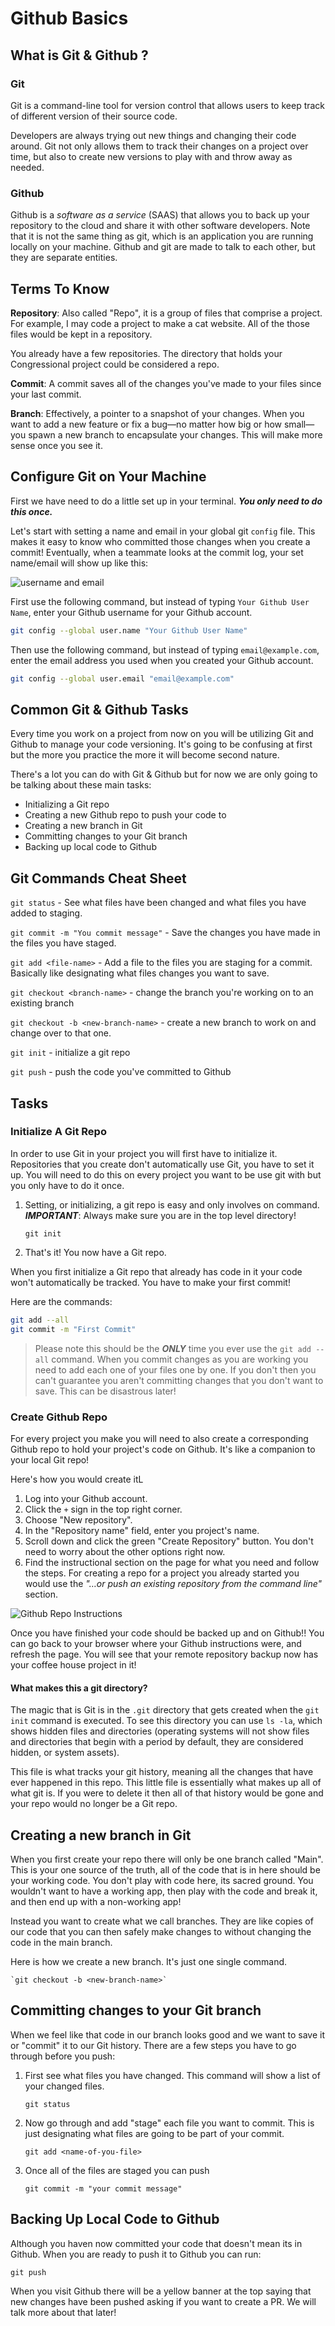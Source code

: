 # Github Basics

## What is Git & Github ?

### Git

Git is a command-line tool for version control that allows users to keep track of different version of their source code.

Developers are always trying out new things and changing their code around. Git not only allows them to track their changes on a project over time, but also to create new versions to play with and throw away as needed.

### Github

Github is a _software as a service_ (SAAS) that allows you to back up your repository to the cloud and share it with other software developers. Note that it is not the same thing as git, which is an application you are running locally on your machine. Github and git are made to talk to each other, but they are separate entities.

## Terms To Know

**Repository**: Also called "Repo", it is a group of files that comprise a project. For example, I may code a project to make a cat website. All of the those files would be kept in a repository.

You already have a few repositories. The directory that holds your Congressional project could be considered a repo.

**Commit**: A commit saves all of the changes you've made to your files since your last commit.

**Branch**: Effectively, a pointer to a snapshot of your changes. When you want to add a new feature or fix a bug—no matter how big or how small—you spawn a new branch to encapsulate your changes. This will make more sense once you see it.

## Configure Git on Your Machine

First we have need to do a little set up in your terminal. **_You only need to do this once._**

Let's start with setting a name and email in your global git `config` file. This makes it easy to know who committed those changes when you create a commit! Eventually, when a teammate looks at the commit log, your set name/email will show up like this:

![username and email](../images/git-username-email.png)

First use the following command, but instead of typing `Your Github User Name`, enter your Github username for your Github account.

```sh
git config --global user.name "Your Github User Name"
```

Then use the following command, but instead of typing `email@example.com`, enter the email address you used when you created your Github account.

```sh
git config --global user.email "email@example.com"
```

## Common Git & Github Tasks

Every time you work on a project from now on you will be utilizing Git and Github to manage your code versioning. It's going to be confusing at first but the more you practice the more it will become second nature.

There's a lot you can do with Git & Github but for now we are only going to be talking about these main tasks:

- Initializing a Git repo
- Creating a new Github repo to push your code to
- Creating a new branch in Git
- Committing changes to your Git branch
- Backing up local code to Github

## Git Commands Cheat Sheet

`git status` - See what files have been changed and what files you have added to staging.

`git commit -m "You commit message"` - Save the changes you have made in the files you have staged.

`git add <file-name>` - Add a file to the files you are staging for a commit. Basically like designating what files changes you want to save.

`git checkout <branch-name>` - change the branch you're working on to an existing branch

`git checkout -b <new-branch-name>` - create a new branch to work on and change over to that one.

`git init` - initialize a git repo

`git push` - push the code you've committed to Github

## Tasks

### Initialize A Git Repo

In order to use Git in your project you will first have to initialize it. Repositories that you create don't automatically use Git, you have to set it up. You will need to do this on every project you want to be use git with but you only have to do it once.

1. Setting, or initializing, a git repo is easy and only involves on command. **_IMPORTANT_**: Always make sure you are in the top level directory!

   ```
   git init
   ```

1. That's it! You now have a Git repo.

When you first initialize a Git repo that already has code in it your code won't automatically be tracked. You have to make your first commit!

Here are the commands:

```sh
git add --all
git commit -m "First Commit"
```

> Please note this should be the **_ONLY_** time you ever use the `git add --all` command. When you commit changes as you are working you need to add each one of your files one by one. If you don't then you can't guarantee you aren't committing changes that you don't want to save. This can be disastrous later!

### Create Github Repo

For every project you make you will need to also create a corresponding Github repo to hold your project's code on Github. It's like a companion to your local Git repo!

Here's how you would create itL

1. Log into your Github account.
1. Click the `+` sign in the top right corner.
1. Choose "New repository".
1. In the "Repository name" field, enter you project's name.
1. Scroll down and click the green "Create Repository" button. You don't need to worry about the other options right now.
1. Find the instructional section on the page for what you need and follow the steps. For creating a repo for a project you already started you would use the _"…or push an existing repository from the command line"_ section.

![Github Repo Instructions](../images/github-create-repo.png)

Once you have finished your code should be backed up and on Github!! You can go back to your browser where your Github instructions were, and refresh the page. You will see that your remote repository backup now has your coffee house project in it!

#### What makes this a git directory?

The magic that is Git is in the `.git` directory that gets created when the `git init` command is executed. To see this directory you can use `ls -la`, which shows hidden files and directories (operating systems will not show files and directories that begin with a period by default, they are considered hidden, or system assets).

This file is what tracks your git history, meaning all the changes that have ever happened in this repo. This little file is essentially what makes up all of what git is. If you were to delete it then all of that history would be gone and your repo would no longer be a Git repo.

## Creating a new branch in Git

When you first create your repo there will only be one branch called "Main". This is your one source of the truth, all of the code that is in here should be your working code. You don't play with code here, its sacred ground. You wouldn't want to have a working app, then play with the code and break it, and then end up with a non-working app!

Instead you want to create what we call branches. They are like copies of our code that you can then safely make changes to without changing the code in the main branch.

Here is how we create a new branch. It's just one single command.

```
`git checkout -b <new-branch-name>`
```

## Committing changes to your Git branch

When we feel like that code in our branch looks good and we want to save it or "commit" it to our Git history. There are a few steps you have to go through before you push:

1. First see what files you have changed. This command will show a list of your changed files.
   ```
   git status
   ```
1. Now go through and add "stage" each file you want to commit. This is just designating what files are going to be part of your commit.
   ```
   git add <name-of-you-file>
   ```
1. Once all of the files are staged you can push
   ```
   git commit -m "your commit message"
   ```

## Backing Up Local Code to Github

Although you haven now committed your code that doesn't mean its in Github. When you are ready to push it to Github you can run:

```
git push
```

When you visit Github there will be a yellow banner at the top saying that new changes have been pushed asking if you want to create a PR. We will talk more about that later!
